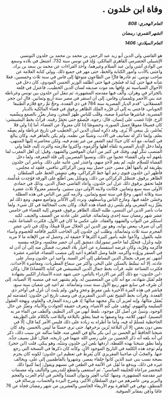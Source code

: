 <h1 dir="rtl">وفاة ابن خلدون .</h1>

<h5 dir="rtl">العام الهجري:  808

الشهر القمري: رمضان

العام الميلادي: 1406</h5>

<p dir="rtl">هو القاضي ولي الدين أبو زيد عبد الرحمن بن محمد بن محمد بن خلدون التونسي الإشبيلي الحضرمي القاهري المالكي. وُلِدَ في تونس سنة 732. اشتغل في بلاده وسمع من الوادي آشي وابن عبد السلام وغيرهما، وأخذ القراءات عن محمد بن سعد بن براد، واعتنى بالأدب وأمور الكتابة والخط، حتى مهر في جميع ذلك. وولي كتابة العلامة عن صاحب تونس. ثم غادرها فارًّا من الطاعون متوجهًا إلى فاس في سنة ثلاث وخمسين، فعلا شأنه فيها حتى كِيدَ له فسُجِن فيها حتى أطلقه الوزير الحسن الفودوي، كان دخل في الأحوال السياسية ثم عافها بعد موت صديقه لسان الدين الخطيب، فاعتزل في قلعة بالجزائر في وهران، وألَّف فيها مقدمته المشهورة، ثم تنقل ابن خلدون بين تونس وغرناطة عند بني الأحمر وتلمسان وفاس، إلى أن استقر في مصر سنة أربع وثمانين. قال ابن حجر العسقلاني: "قدم الديار المصرية سنة 784 في ذي القعدة، وحجَّ ثمَّ رجع فلازم ألطنبغا الجوباني، فاعتنى به إلى أن قرَّره الملك الظاهر برقوق في قضاء المالكية بالديار المصرية، فباشرها مباشرةً صعبة، وقَلَب للناسِ ظَهرَ المجن، وصار يعزِّر بالصفع ويسِّميه الزج. فإذا غضب على إنسان، قال: زجوه، فيُصفَع حتى تحمَرَّ رقبته. قرأتُ بخط البشبيشي: كان فصيحًا مفوهًا جميل الصورة، وخصوصًا إذا كان معزولًا عن القضاء. أما إذا ولي فلا يُعاشَر، بل ينبغي ألَّا يُرى. وقد ذكره لسان الدين ابن الخطيب في تاريخ غرناطة ولم يصِفْه بعلم، وإنما ذكر له تصانيف في الأدب، وشيئًا من نظمه، ولم يكن بالماهر فيه. وكان يبالغ في كتمانه، مع أنه كان جيدًا لنقد الشعر من غير تقدم فيه، ولكن محاضرته إليها المنتهى، ولما دخل الديار المصرية تلقاه أهلها وأكرموه، وأكثروا ملازمته والتردد إليه، فلما ولي المنصب تنكَّر لهم، وفتك في كثير من أعيان الموقعين والشهود. وقيل: إن أهل المغرب لما بلغهم أنه ولي القضاء عجبوا من ذلك، ونسبوا المصريين إلى قلة المعرفة، ولما دخل القضاة للسلام عليه، لم يقم لأحدٍ منهم، واعتذر لمن عاتبه على ذلك. وباشر ابن خلدون بطريقة لم يألفها أهل مصر، حتى حصل بينه وبين الركراكي تنافس، فعُقِد له مجلس، فأظهر ابن خلدون فتوى زعم أنها خط الركراكي، وهي تتضمن الحط على السلطان الظاهر برقوق. فتنصَّل الركراكي من ذلك، وتوسَّل بمن اطَّلع على الورقة فوُجِدت مُدلَّسة. فلما تحقق برقوق ذلك عزل ابن خلدون، وأعاد القاضي جمال الدين. وذلك في جمادى الأولى سنة سبع وثمانين. فكانت ولايته الأولى دون سنتين. واستمر معزولًا ثلاث عشرة سنة وثلاثة أشهر، وحجَّ في سنة تسع وثمانين. ولازمه كثير من الناس في هذه العطلة وحَسُن خلقه فيها، ومازح الناس وباسطهم، وتردد إلى الأكابر وتواضع معهم. ومع ذلك لم يغيِّرْ زيه المغربي ولم يلبَس زي قضاة هذه البلاد. وكان يحب المخالفةَ في كل شيء. ولما مات ناصر الدين ابن التنسي، طلبه الملك الظاهر برقوق، ففوض إليه القضاء في خامس عشر شهر رمضان سنة إحدى وثمانمائة. فباشر على عادته من العسف والجنف. لكنه استكثر من النواب والشهود والعقاد، على عكس ما كان في الأول، فكثرت الشناعةُ عليه، إلى أن صرف ببعض نوابه، وهو نور الدين ابن الجلال صرفًا قبيحًا، وذلك في ثاني عشر المحرم سنة ثلاث وثمانمائة. وطلب ابن خلدون إلى الحاجب الكبير فأقامه للخصوم وأساء عليه بالقول. وادَّعوا عليه بأمور كثيرة أكثرها لا حقيقة له, وحصل له من الإهانة ما لا مزيد عليه وعُزل، فتحيَّل لما حاصر تيمورلنك دمشق إلى أن حضر مجلسه، وعرَّفه بنفسه فأكرمه وقرَّبه، وكان غرضه استفساره عن أخبار بلاد المغرب، فتمكَّن منه إلى أن أذن له في السفر وزوَّده وأكرمه. فلما وصل القاهرة أعيد إلى منصب القضاء، فباشره عشرة أشهر. ثم صرف بجمال الدين البساطي إلى آخر السنة. وأعيد ابن خلدون وسار على عادته، إلا أنه تبسَّط بالسكن على البحر، وأكثر من سماع المطربات، ومعاشرة الأحداث، فكثرت الشناعة عليه. قرأت بخط جمال الدين البشبيشي في كتابه (القضاة) قال: وكان -ابن خلدون- مع ذلك أكثر من الازدراء بالناس، حتى شهد عنده الأستادار الكبير بشهادة فلم تُقبَل شهادته، مع أنه كان من المتعصبين له. ولم يشتهر عنه في منصبه إلا الصيانة، إلى أن صُرِف في سابع شهر ربيع الأول سنة ست وثمانمائة. ثم أعيد في شعبان سنة سبع، فباشر في هذه المرة الأخيرة بلين مفرِطٍ وعجزٍ وخَورٍ. ولم يلبث أن عُزِل في أواخر ذي القعدة. وقرأت بخط الشيخ تقي الدين المقريزي في وصف تاريخ ابن خلدون: (مقدمته لم يُعمَل مثالها، وإنه لعزيز أن ينال مجتهد منالها؛ إذ هي زبدة المعارف والعلوم، وبهجة العقول السليمة والفهوم، تُوقِف على كُنهِ الأشياء، وتعرف حقيقة الحوادث والأنباء، وتعبِّرُ عن حال الوجود، وتنبئُ عن أصل كل موجود، بلفظ أبهى من الدر النظيم، وألطف من الماء مر به النسيم). انتهى كلامه. وما وصفها به فيما يتعلق بالبلاغة والتلاعب بالكلام على الطريقة الجاحظية مُسلَمٌ له فيه، وأما ما أطراه به زيادة على ذلك فليس الأمر كما قال، إلَّا في بعض دون بعض، إلا أن البلاغة تُزين بزخرفها، حتى تري حسنًا ما ليس بالحسن. وقد كان شيخنا الحافظ أبو الحسن بن أبي بكر يبالغ في الغض منه. فلما سألته عن سبب ذلك، ذكر لي أنه بلغه أنه ذكر الحسين بن علي رضي الله عنهما في تاريخه، فقال: قُتل بسيف جدِّه. ولما نطق شيخنا بهذه اللفظة، أردفها بلعن ابن خلدون وسَبِّه، وهو يبكي. قلت (ابن حجر): ولم توجد هذه الكلمة في التاريخ الموجود الآن. وكأنه كان ذكرها في النسخة التي رجع عنها. والعجَبُ أن صاحبنا المقريزي كان يُفرِطُ في تعظيم ابن خلدون؛ لكونه كان يجزم بصحة نسب بني عبيد الذين كانوا خلفاء بمصر، وشهروا بالفاطميين إلى علي، ويخالف غيره في ذلك، ويدفع ما نُقِل عن الأئمة في الطعن في نسبهم ويقول: إنما كتبوا ذلك المحضر مراعاة للخليفة العباسي". ثم استعفى وانقطع للتدريس والتأليف وله مصنفات غير مقدمته المشهورة، ومنها: كتاب العِبَر وديوان المبتدأ والخبر في أيام العرب والعجم والبربر ومن عاصرهم من ذوي السلطان الأكبر، وشرح البردة والحساب، ورسالة في المنطق، توفي في القاهرة يوم الأربعاء الخامس والعشرين من شهر رمضان فجأة عن 76 عامًا ودُفِن بمقابر الصوفية.</p></br>
